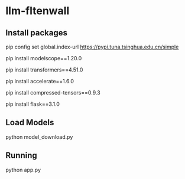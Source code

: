 # llm-fltenwall

## Install packages

pip config set global.index-url https://pypi.tuna.tsinghua.edu.cn/simple

pip install modelscope==1.20.0

pip install transformers==4.51.0

pip install accelerate==1.6.0

pip install compressed-tensors==0.9.3

pip install flask==3.1.0

## Load Models

python model_download.py

## Running
python app.py
